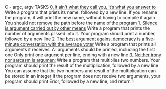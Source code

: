 C - argc, argv
TASKS
[0. It ain't what they call you, it's what you answer to](0-whatsmyname.c)
Write a program that prints its name, followed by a new line.
If you rename the program, it will print the new name, without having to
compile it again
You should not remove the path before the name of the program
[1. Silence is argument carried out by other means](1-args.c)
Write a program that prints the number of arguments passed into it.
Your program should print a number, followed by a new line
[2. The best argument against democracy is a five-minute conversation
with the average voter](2-args.c)
Write a program that prints all arguments it receives.
All arguments should be printed, including the first one
Only print one argument per line, ending with a new line
[3. Neither irony nor sarcasm is argument](3-mul.c)
Write a program that multiplies two numbers.
Your program should print the result of the multiplication, followed by a
new line
You can assume that the two numbers and result of the multiplication
can be stored in an integer
If the program does not receive two arguments, your program should
print Error, followed by a new line, and return 1
